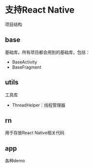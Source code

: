 
# 支持React Native

项目结构


## base

基础库，所有项目都会用到的基础库，包括：

- BaseActivity
- BaseFragment

## utils

工具库

- ThreadHelper：线程管理器


## rn

用于存放React Native相关代码


## app

各种demo
